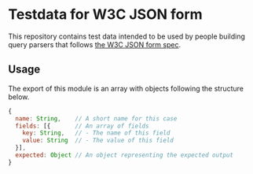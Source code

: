 # Testdata for W3C JSON form

This repository contains test data intended to be used by people building query
parsers that follows [the W3C JSON form spec](http://www.w3.org/TR/html-json-forms/).

## Usage

The export of this module is an array with objects following the structure below.

```javascript
{
  name: String,    // A short name for this case
  fields: [{       // An array of fields
    key: String,   // - The name of this field
    value: String  // - The value of this field
  }],
  expected: Object // An object representing the expected output
}
```

